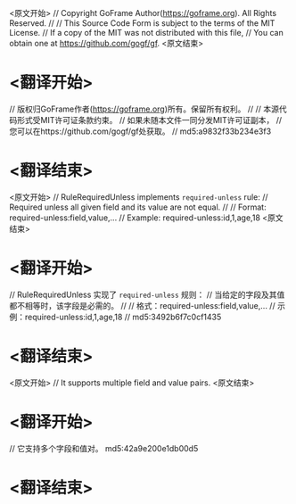 
<原文开始>
// Copyright GoFrame Author(https://goframe.org). All Rights Reserved.
//
// This Source Code Form is subject to the terms of the MIT License.
// If a copy of the MIT was not distributed with this file,
// You can obtain one at https://github.com/gogf/gf.
<原文结束>

# <翻译开始>
// 版权归GoFrame作者(https://goframe.org)所有。保留所有权利。
//
// 本源代码形式受MIT许可证条款约束。
// 如果未随本文件一同分发MIT许可证副本，
// 您可以在https://github.com/gogf/gf处获取。
// md5:a9832f33b234e3f3
# <翻译结束>


<原文开始>
// RuleRequiredUnless implements `required-unless` rule:
// Required unless all given field and its value are not equal.
//
// Format:  required-unless:field,value,...
// Example: required-unless:id,1,age,18
<原文结束>

# <翻译开始>
// RuleRequiredUnless 实现了 `required-unless` 规则：
// 当给定的字段及其值都不相等时，该字段是必需的。
//
// 格式：required-unless:field,value,...
// 示例：required-unless:id,1,age,18
// md5:3492b6f7c0cf1435
# <翻译结束>


<原文开始>
// It supports multiple field and value pairs.
<原文结束>

# <翻译开始>
// 它支持多个字段和值对。 md5:42a9e200e1db00d5
# <翻译结束>

